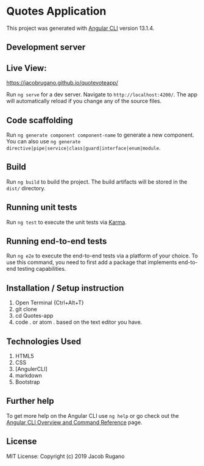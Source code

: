 # Quotes Application

This project was generated with [Angular CLI](https://github.com/angular/angular-cli) version 13.1.4.

## Development server

## Live View:
https://jacobrugano.github.io/quotevoteapp/

Run `ng serve` for a dev server. Navigate to `http://localhost:4200/`. The app will automatically reload if you change any of the source files.

## Code scaffolding

Run `ng generate component component-name` to generate a new component. You can also use `ng generate directive|pipe|service|class|guard|interface|enum|module`.

## Build

Run `ng build` to build the project. The build artifacts will be stored in the `dist/` directory.

## Running unit tests

Run `ng test` to execute the unit tests via [Karma](https://karma-runner.github.io).

## Running end-to-end tests

Run `ng e2e` to execute the end-to-end tests via a platform of your choice. To use this command, you need to first add a package that implements end-to-end testing capabilities.

## Installation / Setup instruction
1) Open Terminal {Ctrl+Alt+T}
2) git clone
3) cd Quotes-app
4) code . or atom . based on the text editor you have.

## Technologies Used
1) HTML5
2) CSS
3) [AngulerCLI]
4) markdown
5) Bootstrap

## Further help

To get more help on the Angular CLI use `ng help` or go check out the [Angular CLI Overview and Command Reference](https://angular.io/cli) page.

## License
MIT License:
Copyright (c) 2019 Jacob Rugano
